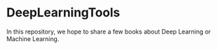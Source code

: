 # DeepLearningTools
In this repository, we hope to share a few books about Deep Learning or Machine Learning.

